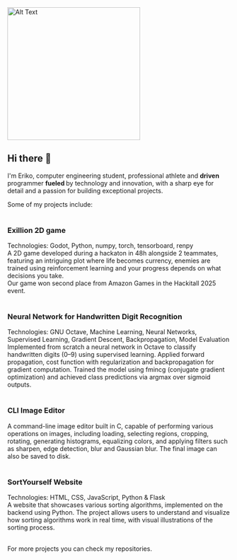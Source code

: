 <img src="https://github.com/user-attachments/assets/2f1e036f-9507-4a75-85d0-140b2f404b72" alt="Alt Text" width="300" height="300">

## Hi there 👋
I'm Eriko, computer engineering student, professional athlete and <b>driven </b> programmer <b>fueled </b> by technology and innovation, with a sharp eye for detail and a passion for building exceptional projects.

Some of my projects include:
<br><br>
<h3>Exillion 2D game</h3>
Technologies: Godot, Python, numpy, torch, tensorboard, renpy <br>
A 2D game developed during a hackaton in 48h alongside 2 teammates, featuring an intriguing plot where life becomes currency, enemies are trained using reinforcement learning and your progress depends on what decisions you take. <br>
Our game won second place from Amazon Games in the Hackitall 2025 event. 
<br><br>
<h3>Neural Network for Handwritten Digit Recognition</h3>
Technologies: GNU Octave, Machine Learning, Neural Networks, Supervised Learning, Gradient Descent, Backpropagation, Model Evaluation
Implemented from scratch a neural network in Octave to classify handwritten digits (0–9) using supervised learning.
Applied forward propagation, cost function with regularization and backpropagation for gradient computation.
Trained the model using fmincg (conjugate gradient optimization) and achieved class predictions via argmax over sigmoid outputs.
<br><br>
<h3>CLI Image Editor</h3>
A command-line image editor built in C, capable of performing various operations on images, including loading, selecting regions, cropping, rotating, generating histograms, equalizing colors, and applying filters such as sharpen, edge detection, blur and Gaussian blur. The final image can also be saved to disk.
<br><br>
<h3>SortYourself Website</h3>
Technologies: HTML, CSS, JavaScript, Python & Flask <br>
A website that showcases various sorting algorithms, implemented on the backend using Python. The project allows users to understand and visualize how sorting algorithms work in real time, with visual illustrations of the sorting process.
<br><br>

For more projects you can check my repositories.
<!--
**ErikoNitu/ErikoNitu** is a ✨ _special_ ✨ repository because its `README.md` (this file) appears on your GitHub profile.

Here are some ideas to get you started:

- 🔭 I’m currently working on ...
- 🌱 I’m currently learning ...
- 👯 I’m looking to collaborate on ...
- 🤔 I’m looking for help with ...
- 💬 Ask me about ...
- 📫 How to reach me: ...
- 😄 Pronouns: ...
- ⚡ Fun fact: ...
-->
